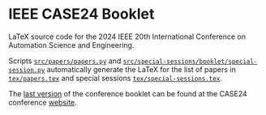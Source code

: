 # IEEE CASE24 Booklet
LaTeX source code for the 2024 IEEE 20th International Conference on Automation Science and Engineering.

Scripts [`src/papers/papers.py`](src/papers/papers.py) and [`src/special-sessions/booklet/special-session.py`](src/special-sessions/booklet/special-session.py) automatically generate the LaTeX for the list of papers in [`tex/papers.tex`](tex/papers.tex) and special sessions [`tex/special-sessions.tex`](tex/special-sessions.tex).

The [last version](https://2024.ieeecase.org/wp-content/uploads/sites/573/CASE_Booklet.pdf) of the conference booklet can be found at the CASE24 conference [website](https://2024.ieeecase.org). 
